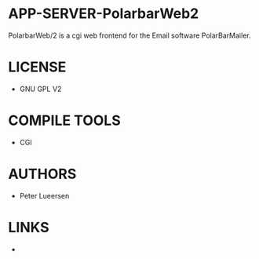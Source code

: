 APP-SERVER-PolarbarWeb2
=======================

PolarbarWeb/2 is a cgi web frontend for the Email software PolarBarMailer. 


LICENSE
===============
* GNU GPL V2

COMPILE TOOLS
===============
* CGI

AUTHORS
===============
* Peter Lueersen 

LINKS
===============
* 
